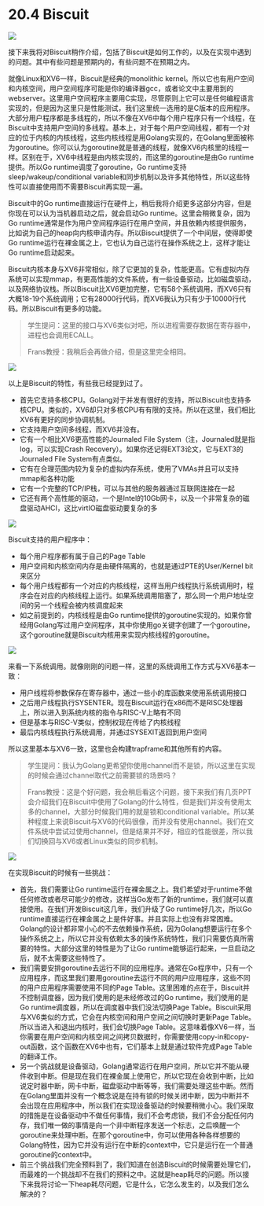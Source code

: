 # 20.4 Biscuit

![](../.gitbook/assets/image%20%28868%29.png)

接下来我将对Biscuit稍作介绍，包括了Biscuit是如何工作的，以及在实现中遇到的问题。其中有些问题是预期内的，有些问题不在预期之内。

就像Linux和XV6一样，Biscuit是经典的monolithic kernel。所以它也有用户空间和内核空间，用户空间程序可能是你的编译器gcc，或者论文中主要用到的webserver。这里用户空间程序主要用C实现，尽管原则上它可以是任何编程语言实现的，但是因为这里只是性能测试，我们这里统一选用的是C版本的应用程序。大部分用户程序都是多线程的，所以不像在XV6中每个用户程序只有一个线程，在Biscuit中支持用户空间的多线程。基本上，对于每个用户空间线程，都有一个对应的位于内核的内核线程，这些内核线程是用Golang实现的，在Golang里面被称为goroutine。你可以认为goroutine就是普通的线程，就像XV6内核里的线程一样。区别在于，XV6中线程是由内核实现的，而这里的goroutine是由Go runtime提供。所以Go runtime调度了goroutine，Go runtime支持sleep/wakeup/conditional variable和同步机制以及许多其他特性，所以这些特性可以直接使用而不需要Biscuit再实现一遍。

Biscuit中的Go runtime直接运行在硬件上，稍后我将介绍更多这部分内容，但是你现在可以认为当机器启动之后，就会启动Go runtime。这里会稍微复杂，因为Go runtime通常是作为用户空间程序运行在用户空间，并且依赖内核提供服务，比如说为自己的heap向内核申请内存。所以Biscuit提供了一个中间层，使得即使Go runtime运行在裸金属之上，它也认为自己运行在操作系统之上，这样才能让Go runtime启动起来。

Biscuit内核本身与XV6非常相似，除了它更加的复杂，性能更高。它有虚拟内存系统可以实现mmap，有更高性能的文件系统，有一些设备驱动，比如磁盘驱动，以及网络协议栈。所以Biscuit比XV6更加完整，它有58个系统调用，而XV6只有大概18-19个系统调用；它有28000行代码，而XV6我认为只有少于10000行代码。所以Biscuit有更多的功能。

> 学生提问：这里的接口与XV6类似对吧，所以进程需要存数据在寄存器中，进程也会调用ECALL。
>
> Frans教授：我稍后会再做介绍，但是这里完全相同。

![](../.gitbook/assets/image%20%2862%29.png)

以上是Biscuit的特性，有些我已经提到过了。

* 首先它支持多核CPU。Golang对于并发有很好的支持，所以Biscuit也支持多核CPU。类似的，XV6却只对多核CPU有有限的支持。所以在这里，我们相比XV6有更好的同步协调机制。
* 它支持用户空间多线程，而XV6并没有。
* 它有一个相比XV6更高性能的Journaled File System（注，Journaled就是指log，可以实现Crash Recovery）。如果你还记得EXT3论文，它与EXT3的Journaled File System有点类似。
* 它有在合理范围内较为复杂的虚拟内存系统，使用了VMAs并且可以支持mmap和各种功能
* 它有一个完整的TCP/IP栈，可以与其他的服务器通过互联网连接在一起
* 它还有两个高性能的驱动，一个是Intel的10Gb网卡，以及一个非常复杂的磁盘驱动AHCI，这比virtIO磁盘驱动要复杂的多

![](../.gitbook/assets/image%20%2890%29.png)

Biscuit支持的用户程序中：

* 每个用户程序都有属于自己的Page Table
* 用户空间和内核空间内存是由硬件隔离的，也就是通过PTE的User/Kernel bit来区分
* 每个用户线程都有一个对应的内核线程，这样当用户线程执行系统调用时，程序会在对应的内核线程上运行。如果系统调用阻塞了，那么同一个用户地址空间的另一个线程会被内核调度起来
* 如之前提到的，内核线程是由Go runtime提供的goroutine实现的。如果你曾经用Golang写过用户空间程序，其中你使用go关键字创建了一个goroutine，这个goroutine就是Biscuit内核用来实现内核线程的goroutine。

![](../.gitbook/assets/image%20%28848%29.png)

来看一下系统调用。就像刚刚的问题一样，这里的系统调用工作方式与XV6基本一致：

* 用户线程将参数保存在寄存器中，通过一些小的库函数来使用系统调用接口
* 之后用户线程执行SYSENTER。现在Biscuit运行在x86而不是RISC处理器上，所以进入到系统内核的指令与RISC-V上略有不同
* 但是基本与RISC-V类似，控制权现在传给了内核线程
* 最后内核线程执行系统调用，并通过SYSEXIT返回到用户空间

所以这里基本与XV6一致，这里也会构建trapframe和其他所有的内容。 

> 学生提问：我认为Golang更希望你使用channel而不是锁，所以这里在实现的时候会通过channel取代之前需要锁的场景吗？
>
> Frans教授：这是个好问题，我会稍后看这个问题，接下来我们有几页PPT会介绍我们在Biscuit中使用了Golang的什么特性，但是我们并没有使用太多的channel，大部分时候我们用的就是锁和conditional variable。所以某种程度上来说Biscuit与XV6的代码很像，而并没有使用channel。我们在文件系统中尝试过使用channel，但是结果并不好，相应的性能很差，所以我们切换回与XV6或者Linux类似的同步机制。

![](../.gitbook/assets/image%20%28621%29.png)

在实现Biscuit的时候有一些挑战：

* 首先，我们需要让Go runtime运行在裸金属之上。我们希望对于runtime不做任何修改或者尽可能少的修改，这样当Go发布了新的runtime，我们就可以直接使用。在我们开发Biscuit这几年，我们升级了Go runtime好几次，所以Go runtime直接运行在裸金属之上是件好事。并且实际上也没有非常困难。Golang的设计都非常小心的不去依赖操作系统，因为Golang想要运行在多个操作系统之上，所以它并没有依赖太多的操作系统特性，我们只需要仿真所需要的特性。大部分这里的特性是为了让Go runtime能够运行起来，一旦启动之后，就不太需要这些特性了。
* 我们需要安排goroutine去运行不同的应用程序。通常在Go程序中，只有一个应用程序，而这里我们要用goroutine去运行不同的用户应用程序，这些不同的用户应用程序需要使用不同的Page Table。这里困难的点在于，Biscuit并不控制调度器，因为我们使用的是未经修改过的Go runtime，我们使用的是Go runtime调度器，所以在调度器中我们没法切换Page Table。Biscuit采用与XV6类似的方式，它会在内核空间和用户空间之间切换时更新Page Table。所以当进入和退出内核时，我们会切换Page Table。这意味着像XV6一样，当你需要在用户空间和内核空间之间拷贝数据时，你需要使用copy-in和copy-out函数，这个函数在XV6中也有，它们基本上就是通过软件完成Page Table的翻译工作。
* 另一个挑战就是设备驱动，Golang通常运行在用户空间，所以它并不能从硬件收到中断。但是现在我们在裸金属上使用它，所以它现在会收到中断，比如说定时器中断，网卡中断，磁盘驱动中断等等，我们需要处理这些中断。然而在Golang里面并没有一个概念说是在持有锁的时候关闭中断，因为中断并不会出现在应用程序中，所以我们在实现设备驱动的时候要稍微小心。我们采取的措施是在设备驱动中不做任何事情，我们不会考虑锁，我们不会分配任何内存，我们唯一做的事情是向一个非中断程序发送一个标志，之后唤醒一个goroutine来处理中断。在那个goroutine中，你可以使用各种各样想要的Golang特性，因为它并没有运行在中断的context中，它只是运行在一个普通goroutine的context中。
* 前三个挑战我们完全预料到了，我们知道在创造Biscuit的时候需要处理它们，而最难的一个挑战却不在我们的预料之中。这就是heap耗尽的问题。所以接下来我将讨论一下heap耗尽问题，它是什么，它怎么发生的，以及我们怎么解决的？

